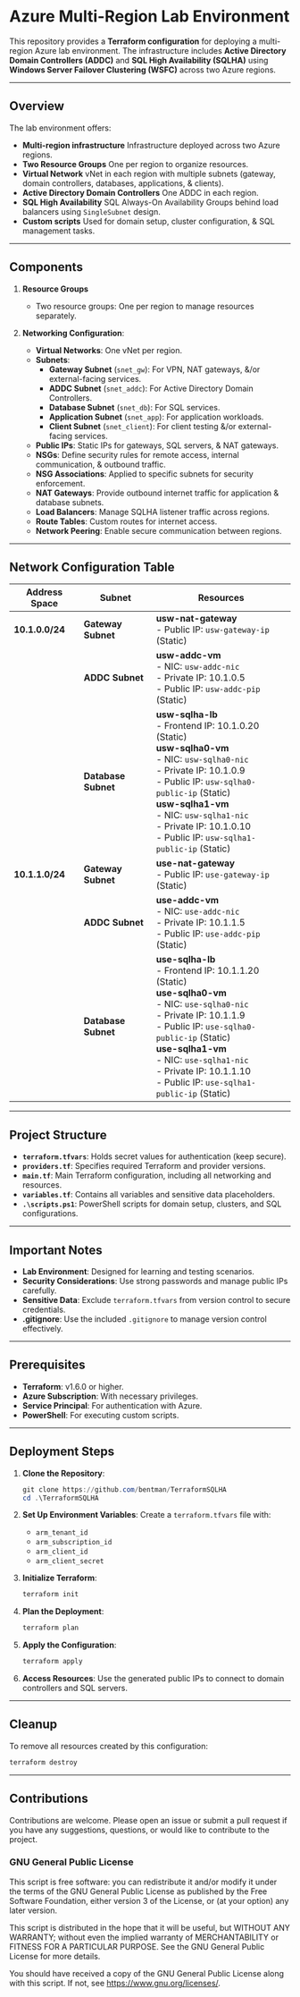 # **Azure Multi-Region Lab Environment**  

This repository provides a **Terraform configuration** for deploying a multi-region Azure lab environment. The infrastructure includes **Active Directory Domain Controllers (ADDC)** and **SQL High Availability (SQLHA)** using **Windows Server Failover Clustering (WSFC)** across two Azure regions.

---

## **Overview**  

The lab environment offers:  
- **Multi-region infrastructure** Infrastructure deployed across two Azure regions.  
- **Two Resource Groups** One per region to organize resources.  
- **Virtual Network** vNet in each region with multiple subnets (gateway, domain controllers, databases, applications, & clients).  
- **Active Directory Domain Controllers** One ADDC in each region.  
- **SQL High Availability** SQL Always-On Availability Groups behind load balancers using `SingleSubnet` design.  
- **Custom scripts** Used for domain setup, cluster configuration, & SQL management tasks.

---

## **Components**

1. **Resource Groups**  
   - Two resource groups: One per region to manage resources separately.

2. **Networking Configuration**:  
   - **Virtual Networks**: One vNet per region.  
   - **Subnets**:  
     - **Gateway Subnet** (`snet_gw`): For VPN, NAT gateways, &/or external-facing services.  
     - **ADDC Subnet** (`snet_addc`): For Active Directory Domain Controllers.  
     - **Database Subnet** (`snet_db`): For SQL services.  
     - **Application Subnet** (`snet_app`): For application workloads.  
     - **Client Subnet** (`snet_client`): For client testing &/or external-facing services.  
   - **Public IPs**: Static IPs for gateways, SQL servers, & NAT gateways.  
   - **NSGs**: Define security rules for remote access, internal communication, & outbound traffic.  
   - **NSG Associations**: Applied to specific subnets for security enforcement.
   - **NAT Gateways**: Provide outbound internet traffic for application & database subnets.  
   - **Load Balancers**: Manage SQLHA listener traffic across regions.  
   - **Route Tables**: Custom routes for internet access.  
   - **Network Peering**: Enable secure communication between regions.  

---

## **Network Configuration Table**

| **Address Space**  | **Subnet**            | **Resources**                              |
|--------------------|-----------------------|--------------------------------------------|
| **10.1.0.0/24**    | **Gateway Subnet**    | **usw-nat-gateway** <br>- Public IP: `usw-gateway-ip` (Static) |
|                    | **ADDC Subnet**       | **usw-addc-vm** <br>- NIC: `usw-addc-nic` <br>- Private IP: 10.1.0.5 <br>- Public IP: `usw-addc-pip` (Static) |
|                    | **Database Subnet**   | **usw-sqlha-lb** <br>- Frontend IP: 10.1.0.20 (Static) <br> **usw-sqlha0-vm** <br>- NIC: `usw-sqlha0-nic` <br>- Private IP: 10.1.0.9 <br>- Public IP: `usw-sqlha0-public-ip` (Static) <br> **usw-sqlha1-vm** <br>- NIC: `usw-sqlha1-nic` <br>- Private IP: 10.1.0.10 <br>- Public IP: `usw-sqlha1-public-ip` (Static) |
| **10.1.1.0/24**    | **Gateway Subnet**    | **use-nat-gateway** <br>- Public IP: `use-gateway-ip` (Static) |
|                    | **ADDC Subnet**       | **use-addc-vm** <br>- NIC: `use-addc-nic` <br>- Private IP: 10.1.1.5 <br>- Public IP: `use-addc-pip` (Static) |
|                    | **Database Subnet**   | **use-sqlha-lb** <br>- Frontend IP: 10.1.1.20 (Static) <br> **use-sqlha0-vm** <br>- NIC: `use-sqlha0-nic` <br>- Private IP: 10.1.1.9 <br>- Public IP: `use-sqlha0-public-ip` (Static) <br> **use-sqlha1-vm** <br>- NIC: `use-sqlha1-nic` <br>- Private IP: 10.1.1.10 <br>- Public IP: `use-sqlha1-public-ip` (Static) |

---

## **Project Structure**

- **`terraform.tfvars`**: Holds secret values for authentication (keep secure).  
- **`providers.tf`**: Specifies required Terraform and provider versions.  
- **`main.tf`**: Main Terraform configuration, including all networking and resources.  
- **`variables.tf`**: Contains all variables and sensitive data placeholders.  
- **`.\scripts.ps1`**: PowerShell scripts for domain setup, clusters, and SQL configurations.

---

## **Important Notes**

- **Lab Environment**: Designed for learning and testing scenarios.  
- **Security Considerations**: Use strong passwords and manage public IPs carefully.  
- **Sensitive Data**: Exclude `terraform.tfvars` from version control to secure credentials.  
- **.gitignore**: Use the included `.gitignore` to manage version control effectively.

---

## **Prerequisites**

- **Terraform**: v1.6.0 or higher.  
- **Azure Subscription**: With necessary privileges.  
- **Service Principal**: For authentication with Azure.  
- **PowerShell**: For executing custom scripts.

---

## **Deployment Steps**

1. **Clone the Repository**:
   ```powershell
   git clone https://github.com/bentman/TerraformSQLHA
   cd .\TerraformSQLHA
   ```

2. **Set Up Environment Variables**: Create a `terraform.tfvars` file with:
   - `arm_tenant_id`  
   - `arm_subscription_id`  
   - `arm_client_id`  
   - `arm_client_secret`

3. **Initialize Terraform**:
   ```powershell
   terraform init
   ```

4. **Plan the Deployment**:
   ```powershell
   terraform plan
   ```

5. **Apply the Configuration**:
   ```powershell
   terraform apply
   ```

6. **Access Resources**: Use the generated public IPs to connect to domain controllers and SQL servers.

---

## **Cleanup**

To remove all resources created by this configuration:
```sh
terraform destroy
```

---

## Contributions
Contributions are welcome. Please open an issue or submit a pull request if you have any suggestions, questions, or would like to contribute to the project.

### GNU General Public License
This script is free software: you can redistribute it and/or modify it under the terms of the GNU General Public License as published by the Free Software Foundation, either version 3 of the License, or (at your option) any later version.

This script is distributed in the hope that it will be useful, but WITHOUT ANY WARRANTY; without even the implied warranty of MERCHANTABILITY or FITNESS FOR A PARTICULAR PURPOSE. See the GNU General Public License for more details.

You should have received a copy of the GNU General Public License along with this script. If not, see <https://www.gnu.org/licenses/>.